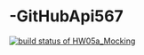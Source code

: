 # -GitHubApi567
[![build status of HW05a_Mocking](https://travis-ci.org/EricLin24/-GitHubApi567.svg?branch=HW05a_mocking)](https://travis-ci.org/EricLin24/-GitHubApi567)
